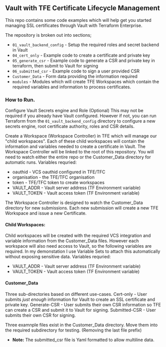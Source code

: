 ## Vault with TFE Certificate Lifecycle Management

This repo contains some code examples which will help get you started managing SSL certificates through Vault with Terraform Enterprise.

The repository is broken out into sections;

- `01_vault_backend_config` - Setup the required roles and secret backend in Vault
- `04_cert_only` - Example code to create a certificate and private key 
- `05_generate_csr` - Example code to generate a CSR and private key in terraform, then submit to Vault for signing
- `06_submitted_csr` - Example code to sign a user provided CSR
- `Customer_Data` - Form data providing the information required
- `modules` - Modules which will create TFE Workspaces which contain the required variables and information to process certificates.

### How to Run. 
Configure Vault Secrets engine and Role (Optional)
This may not be required if you already have Vault configured. However if not, you can run Terraform from the `01_vault_backend_config` directory to configure a new secrets engine, root certificate authority, roles and CSR details. 

Create a Workspace (Workspace Controller) in TFE which will manage our "child workspaces". Each of these child workspaces will contain the information and variables needed to create a certificate in Vault. 
The Workspace Controller will be linked to the root of this repository. You will need to watch either the entire repo or the Customer_Data directory for automatic runs. 
Variables requried: 
- oauthid - VCS oauthid configured in TFE/TFC
- organisation - the TFE/TFC organisation
- token - TFE/TFC token to create workspaces
- VAULT_ADDR - Vault server address (TF Environment variable)
- VAULT_TOKEN - Vault access token (TF Environment variable)

The Workspace Controller is designed to watch the Customer_Data directory for new submissions. Each new submission will create a new TFE Workspace and issue a new Certificate. 

#### Child Workspaces:
Child workspaces will be created with the required VCS integration and variable information from the Customer_Data files. However each workspace will also need access to Vault, so the following variables are required. In my demonstation I use Variable Sets to attach this automatically without exposing sensitive data.
Variables requried: 
- VAULT_ADDR - Vault server address (TF Environment variable)
- VAULT_TOKEN - Vault access token (TF Environment variable)


#### Customer_Data
Three sub-directories based on different use-cases. 
Cert-only - User submits *just enough* information for Vault to create an SSL certificate and private key.
Generate-CSR - User submits their own CSR information so TFE can create a CSR and submit it to Vault for signing.
Submitted-CSR - User submits their own CSR for signing.

Three examnple files exist in the Customer_Data directory. Move them into the required subdirectory for testing. (Removing the last file prefix)
- **Note:** The submitted_csr file is Yaml formatted to allow multiline data.

